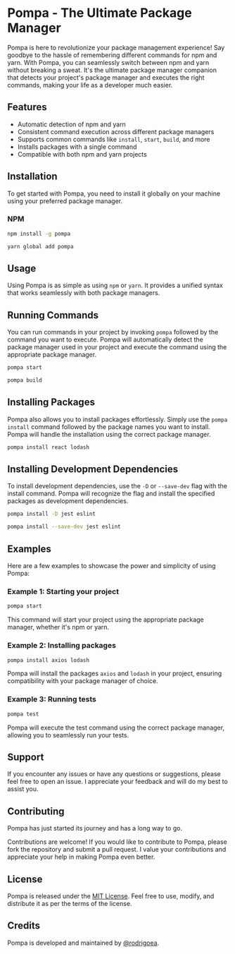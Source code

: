 # Pompa - The Ultimate Package Manager

Pompa is here to revolutionize your package management experience! Say goodbye to the hassle of remembering different commands for npm and yarn. With Pompa, you can seamlessly switch between npm and yarn without breaking a sweat. It's the ultimate package manager companion that detects your project's package manager and executes the right commands, making your life as a developer much easier.

## Features

- Automatic detection of npm and yarn
- Consistent command execution across different package managers
- Supports common commands like `install`, `start`, `build`, and more
- Installs packages with a single command
- Compatible with both npm and yarn projects

## Installation

To get started with Pompa, you need to install it globally on your machine using your preferred package manager.

### NPM

```bash
npm install -g pompa

yarn global add pompa
```

## Usage

Using Pompa is as simple as using `npm` or `yarn`. It provides a unified syntax that works seamlessly with both package managers.

## Running Commands

You can run commands in your project by invoking `pompa` followed by the command you want to execute. Pompa will automatically detect the package manager used in your project and execute the command using the appropriate package manager.

```bash
pompa start
```

```bash
pompa build
```

## Installing Packages

Pompa also allows you to install packages effortlessly. Simply use the `pompa install` command followed by the package names you want to install. Pompa will handle the installation using the correct package manager.

```bash
pompa install react lodash
```

## Installing Development Dependencies

To install development dependencies, use the `-D` or `--save-dev` flag with the install command. Pompa will recognize the flag and install the specified packages as development dependencies.

```bash
pompa install -D jest eslint

pompa install --save-dev jest eslint
```

## Examples

Here are a few examples to showcase the power and simplicity of using Pompa:

### Example 1: Starting your project

```bash
pompa start
```

This command will start your project using the appropriate package manager, whether it's npm or yarn.

### Example 2: Installing packages

```bash
pompa install axios lodash
```

Pompa will install the packages `axios` and `lodash` in your project, ensuring compatibility with your package manager of choice.

### Example 3: Running tests

```bash
pompa test
```

Pompa will execute the test command using the correct package manager, allowing you to seamlessly run your tests.

## Support

If you encounter any issues or have any questions or suggestions, please feel free to open an issue. I appreciate your feedback and will do my best to assist you.

## Contributing

Pompa has just started its journey and has a long way to go.

Contributions are welcome! If you would like to contribute to Pompa, please fork the repository and submit a pull request. I value your contributions and appreciate your help in making Pompa even better.

## License

Pompa is released under the [MIT License](https://opensource.org/licenses/MIT). Feel free to use, modify, and distribute it as per the terms of the license.

## Credits

Pompa is developed and maintained by [@rodrigoea](https://github.com/rodrigoea).
